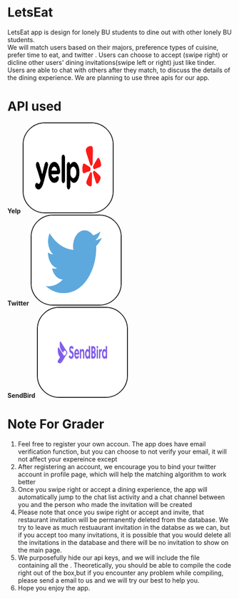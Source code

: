 # LetsEat
LetsEat app is design for lonely BU students to dine out with other lonely BU students.<br>
We will match users based on their majors, preference types of cuisine, prefer time to eat, and twitter . Users can choose to accept (swipe right) or dicline other users' dining invitations(swipe left or right) just like tinder. <br>
Users are able to chat with others after they match, to discuss the details of the dining experience. We are planning to use three apis for our app.<br>

# API used 
<b>Yelp</b>
<img   style = "height:200px; width: 200px;border: solid 2px; border-radius: 50px;" 
       src="yelp.jpg" ><br>
<b>Twitter</b>
<img   style = "height:200px; width: 200px;border: solid 2px; border-radius: 50px;" 
       src="twitter.jpg" ><br>
<b>SendBird</b>
<img   style = "height:200px; width: 200px;border: solid 2px; border-radius: 50px;" 
       src="sendbird.png" ><br>

# Note For Grader
1. Feel free to register your own accoun. The app does have email verification function, but you can choose to not verify your email, it will not affect your expereince except  
2. After registering an account, we encourage you to bind your twitter account in profile page, which will help the matching algorithm to work better
3. Once you swipe right or accept a dining experience, the app will automatically jump to the chat list activity and a chat channel between you and the person who made the invitation will be created
4. Please note that once you swipe right or accept and invite, that restaurant invitation will be permanently deleted from the database. We try to leave as much restuaurant invitation in the databse 
   as we can, but if you accept too many invitations, it is possible that you would delete all the invitations in the database and there will be no invitation to show on the main page. 
5. We purposefully hide our api keys, and we will include the file containing all the . Theoretically, you should be able to compile the code right out of the box,but if you encounter any problem while
   compiling, please send a email to us and we will try our best to help you.
6. Hope you enjoy the app.

